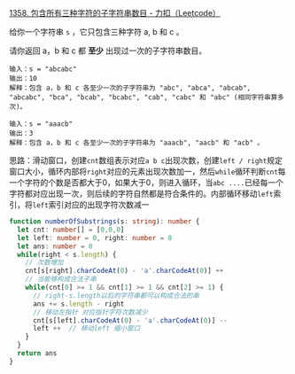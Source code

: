 [1358. 包含所有三种字符的子字符串数目 - 力扣（Leetcode）](https://leetcode.cn/problems/number-of-substrings-containing-all-three-characters/description/)

给你一个字符串 `s` ，它只包含三种字符 a, b 和 c 。

请你返回 a，b 和 c 都 **至少** 出现过一次的子字符串数目。

```
输入：s = "abcabc"
输出：10
解释：包含 a，b 和 c 各至少一次的子字符串为 "abc", "abca", "abcab", "abcabc", "bca", "bcab", "bcabc", "cab", "cabc" 和 "abc" (相同字符串算多次)。

输入：s = "aaacb"
输出：3
解释：包含 a，b 和 c 各至少一次的子字符串为 "aaacb", "aacb" 和 "acb" 。
```

思路：滑动窗口，创建`cnt`数组表示对应`a b c`出现次数，创建`left / right`规定窗口大小，循环内部将`right`对应的元素出现次数加一，然后`while`循环判断`cnt`每一个字符的个数是否都大于0，如果大于0，则进入循环，当`abc ....`已经每一个字符都对应出现一次，则后续的字符自然都是符合条件的。内部循环移动`left`索引，将`left`索引对应的出现字符次数减一

```typescript
function numberOfSubstrings(s: string): number {
  let cnt: number[] = [0,0,0]
  let left: number = 0, right: number = 0
  let ans: number = 0
  while(right < s.length) {
    // 次数增加
    cnt[s[right].charCodeAt(0) - 'a'.charCodeAt(0)] ++
    // 当能够构成合法子串
    while(cnt[0] >= 1 && cnt[1] >= 1 && cnt[2] >= 1) {
      // right-s.length以后的字符串都可以构成合法的串
      ans += s.length - right
      // 移动左指针 对应指针字符次数减少
      cnt[s[left].charCodeAt(0) - 'a'.charCodeAt(0)] --
      left ++  // 移动left 缩小窗口
    }
  }
  return ans
}
```

